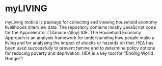 # myLIVING
myLiving mobile is package for collecting and viewing household economy livelihoods interview data. The repository contains mostly JavaScript code for the Appcelerator (Titanium-Alloy) IDE. The Household Economy Approach is an analysis framework for understanding how people make a living and for analysing the impact of shocks or hazards on that. HEA has been used successfully to prevent famine and to determine policy options for reducing poverty and deprivation. HEA is a key tool for "Ending World Hunger"!
